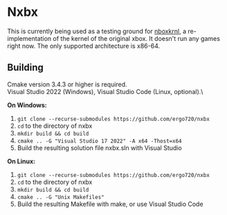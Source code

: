 # Nxbx

This is currently being used as a testing ground for [nboxkrnl](https://github.com/ergo720/nboxkrnl), a re-implementation of the kernel of the original xbox.
It doesn't run any games right now. The only supported architecture is x86-64.

## Building

Cmake version 3.4.3 or higher is required.\
Visual Studio 2022 (Windows), Visual Studio Code (Linux, optional).\

**On Windows:**

1. `git clone --recurse-submodules https://github.com/ergo720/nxbx`
2. `cd` to the directory of nxbx
3. `mkdir build && cd build`
4. `cmake .. -G "Visual Studio 17 2022" -A x64 -Thost=x64`
5. Build the resulting solution file nxbx.sln with Visual Studio

**On Linux:**

1. `git clone --recurse-submodules https://github.com/ergo720/nxbx`
2. `cd` to the directory of nxbx
3. `mkdir build && cd build`
4. `cmake .. -G "Unix Makefiles"`
5. Build the resulting Makefile with make, or use Visual Studio Code
